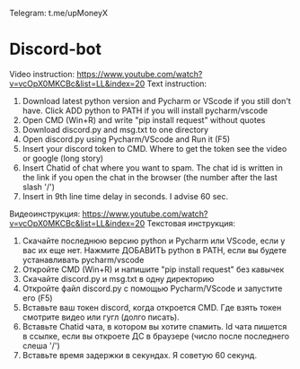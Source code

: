 Telegram: t.me/upMoneyX

# Discord-bot
Video instruction: https://www.youtube.com/watch?v=vcOpX0MKCBc&list=LL&index=20
Text instruction:
1) Download latest python version and Pycharm or VScode if you still don't have. Click ADD python to PATH if you will install pycharm/vscode
2) Open CMD (Win+R) and write "pip install request" without quotes
3) Download discord.py and msg.txt to one directory
4) Open discord.py using Pycharm/VScode and Run it (F5)
5) Insert your discord token to CMD. Where to get the token see the video or google (long story) 
6) Insert Chatid of chat where you want to spam. The chat id is written in the link if you open the chat in the browser (the number after the last slash '/') 
7) Insert in 9th line time delay in seconds. I advise 60 sec. 



Видеоинструкция: https://www.youtube.com/watch?v=vcOpX0MKCBc&list=LL&index=20
Текстовая инструкция:
1) Скачайте последнюю версию python и Pycharm или VScode, если у вас их еще нет. Нажмите ДОБАВИТЬ python в PATH, если вы будете устанавливать pycharm/vscode
2) Откройте CMD (Win+R) и напишите "pip install request" без кавычек
3) Скачайте discord.py и msg.txt в одну директорию
4) Откройте файл discord.py с помощью Pycharm/VScode и запустите его (F5)
5) Вставьте ваш токен discord, когда откроется CMD. Где взять токен смотрите видео или гугл (долго писать). 
6) Вставьте Chatid чата, в котором вы хотите спамить. Id чата пишется в ссылке, если вы откроете ДС в браузере (число после последнего слеша '/') 
7) Вставьте время задержки в секундах. Я советую 60 секунд. 



